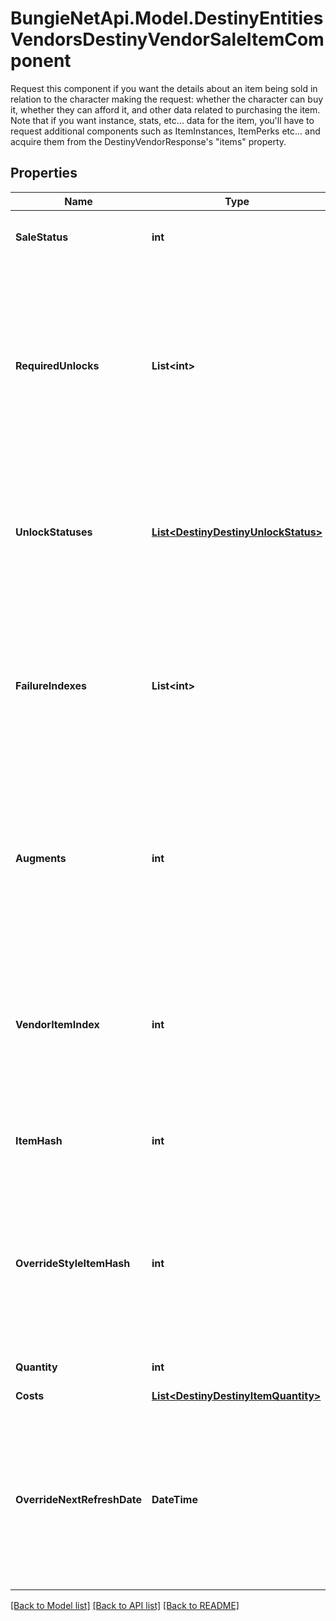 # BungieNetApi.Model.DestinyEntitiesVendorsDestinyVendorSaleItemComponent
Request this component if you want the details about an item being sold in relation to the character making the request: whether the character can buy it, whether they can afford it, and other data related to purchasing the item.  Note that if you want instance, stats, etc... data for the item, you'll have to request additional components such as ItemInstances, ItemPerks etc... and acquire them from the DestinyVendorResponse's \"items\" property.
## Properties

Name | Type | Description | Notes
------------ | ------------- | ------------- | -------------
**SaleStatus** | **int** | A flag indicating whether the requesting character can buy the item, and if not the reasons why the character can&#39;t buy it. | [optional] 
**RequiredUnlocks** | **List&lt;int&gt;** | If you can&#39;t buy the item due to a complex character state, these will be hashes for DestinyUnlockDefinitions that you can check to see messages regarding the failure (if the unlocks have human readable information: it is not guaranteed that Unlocks will have human readable strings, and your application will have to handle that)  Prefer using failureIndexes instead. These are provided for informational purposes, but have largely been supplanted by failureIndexes. | [optional] 
**UnlockStatuses** | [**List&lt;DestinyDestinyUnlockStatus&gt;**](DestinyDestinyUnlockStatus.md) | If any complex unlock states are checked in determining purchasability, these will be returned here along with the status of the unlock check.  Prefer using failureIndexes instead. These are provided for informational purposes, but have largely been supplanted by failureIndexes. | [optional] 
**FailureIndexes** | **List&lt;int&gt;** | Indexes in to the \&quot;failureStrings\&quot; lookup table in DestinyVendorDefinition for the given Vendor. Gives some more reliable failure information for why you can&#39;t purchase an item.  It is preferred to use these over requiredUnlocks and unlockStatuses: the latter are provided mostly in case someone can do something interesting with it that I didn&#39;t anticipate. | [optional] 
**Augments** | **int** | A flags enumeration value representing the current state of any \&quot;state modifiers\&quot; on the item being sold. These are meant to correspond with some sort of visual indicator as to the augmentation: for instance, if an item is on sale or if you already own the item in question.  Determining how you want to represent these in your own app (or if you even want to) is an exercise left for the reader. | [optional] 
**VendorItemIndex** | **int** | The index into the DestinyVendorDefinition.itemList property. Note that this means Vendor data *is* Content Version dependent: make sure you have the latest content before you use Vendor data, or these indexes may mismatch.   Most systems avoid this problem, but Vendors is one area where we are unable to reasonably avoid content dependency at the moment. | [optional] 
**ItemHash** | **int** | The hash of the item being sold, as a quick shortcut for looking up the DestinyInventoryItemDefinition of the sale item. | [optional] 
**OverrideStyleItemHash** | **int** | If populated, this is the hash of the item whose icon (and other secondary styles, but *not* the human readable strings) should override whatever icons/styles are on the item being sold.  If you don&#39;t do this, certain items whose styles are being overridden by socketed items - such as the \&quot;Recycle Shader\&quot; item - would show whatever their default icon/style is, and it wouldn&#39;t be pretty or look accurate. | [optional] 
**Quantity** | **int** | How much of the item you&#39;ll be getting. | [optional] 
**Costs** | [**List&lt;DestinyDestinyItemQuantity&gt;**](DestinyDestinyItemQuantity.md) | A summary of the current costs of the item. | [optional] 
**OverrideNextRefreshDate** | **DateTime** | If this item has its own custom date where it may be removed from the Vendor&#39;s rotation, this is that date.  Note that there&#39;s not actually any guarantee that it will go away: it could be chosen again and end up still being in the Vendor&#39;s sale items! But this is the next date where that test will occur, and is also the date that the game shows for availability on things like Bounties being sold. So it&#39;s the best we can give. | [optional] 

[[Back to Model list]](../README.md#documentation-for-models) [[Back to API list]](../README.md#documentation-for-api-endpoints) [[Back to README]](../README.md)

